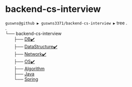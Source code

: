  # backend-cs-interview
 
 `guswns@github ▶ guswns3371/backend-cs-interview ▶`  tree .<br/>
.<br/>
└── backend-cs-interview<br/>
&nbsp;&nbsp;&nbsp;&nbsp;&nbsp;&nbsp;&nbsp;├── [DB✔️](DB/README.md)<br/>
&nbsp;&nbsp;&nbsp;&nbsp;&nbsp;&nbsp;&nbsp;├── [DataStructure✔️](DataStructure/README.md)<br/>
&nbsp;&nbsp;&nbsp;&nbsp;&nbsp;&nbsp;&nbsp;├── [Network✔️](Network/README.md)<br/>
&nbsp;&nbsp;&nbsp;&nbsp;&nbsp;&nbsp;&nbsp;├── [OS✔️](OS/README.md)<br/>
&nbsp;&nbsp;&nbsp;&nbsp;&nbsp;&nbsp;&nbsp;├── [Algorithm](Algorithm/README.md)<br/>
&nbsp;&nbsp;&nbsp;&nbsp;&nbsp;&nbsp;&nbsp;├── [Java](Java/README.md)<br/>
&nbsp;&nbsp;&nbsp;&nbsp;&nbsp;&nbsp;&nbsp;└── [Spring](Spring/README.md)<br/>
